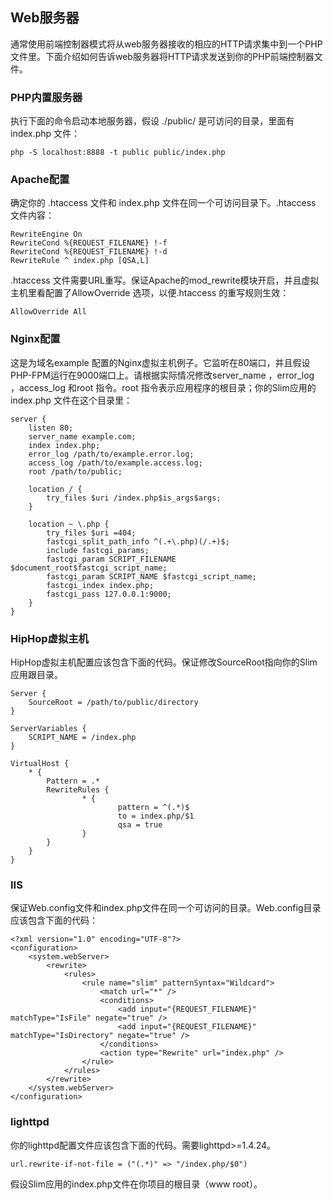 ## Web服务器

通常使用前端控制器模式将从web服务器接收的相应的HTTP请求集中到一个PHP文件里。下面介绍如何告诉web服务器将HTTP请求发送到你的PHP前端控制器文件。

### PHP内置服务器

执行下面的命令启动本地服务器，假设 ./public/ 是可访问的目录，里面有 index.php 文件：

```
php -S localhost:8888 -t public public/index.php
```

### Apache配置

确定你的 .htaccess 文件和 index.php 文件在同一个可访问目录下。.htaccess 文件内容：

```
RewriteEngine On
RewriteCond %{REQUEST_FILENAME} !-f
RewriteCond %{REQUEST_FILENAME} !-d
RewriteRule ^ index.php [QSA,L]
```

.htaccess 文件需要URL重写。保证Apache的mod_rewrite模块开启，并且虚拟主机里看配置了AllowOverride 选项，以便.htaccess 的重写规则生效：

```
AllowOverride All
```

### Nginx配置

这是为域名example 配置的Nginx虚拟主机例子。它监听在80端口，并且假设PHP-FPM运行在9000端口上。请根据实际情况修改server_name ，error_log ，access_log 和root 指令。root 指令表示应用程序的根目录；你的Slim应用的index.php 文件在这个目录里：

```
server {
    listen 80;
    server_name example.com;
    index index.php;
    error_log /path/to/example.error.log;
    access_log /path/to/example.access.log;
    root /path/to/public;
​
    location / {
        try_files $uri /index.php$is_args$args;
    }
​
    location ~ \.php {
        try_files $uri =404;
        fastcgi_split_path_info ^(.+\.php)(/.+)$;
        include fastcgi_params;
        fastcgi_param SCRIPT_FILENAME $document_root$fastcgi_script_name;
        fastcgi_param SCRIPT_NAME $fastcgi_script_name;
        fastcgi_index index.php;
        fastcgi_pass 127.0.0.1:9000;
    }
}
```

### HipHop虚拟主机

HipHop虚拟主机配置应该包含下面的代码。保证修改SourceRoot指向你的Slim应用跟目录。

```
Server {
    SourceRoot = /path/to/public/directory
}
​
ServerVariables {
    SCRIPT_NAME = /index.php
}
​
VirtualHost {
    * {
        Pattern = .*
        RewriteRules {
                * {
                        pattern = ^(.*)$
                        to = index.php/$1
                        qsa = true
                }
        }
    }
}
```

### IIS

保证Web.config文件和index.php文件在同一个可访问的目录。Web.config目录应该包含下面的代码：

```
<?xml version="1.0" encoding="UTF-8"?>
<configuration>
    <system.webServer>
        <rewrite>
            <rules>
                <rule name="slim" patternSyntax="Wildcard">
                    <match url="*" />
                    <conditions>
                        <add input="{REQUEST_FILENAME}" matchType="IsFile" negate="true" />
                        <add input="{REQUEST_FILENAME}" matchType="IsDirectory" negate="true" />
                    </conditions>
                    <action type="Rewrite" url="index.php" />
                </rule>
            </rules>
        </rewrite>
    </system.webServer>
</configuration>
```

### lighttpd

你的lighttpd配置文件应该包含下面的代码。需要lighttpd>=1.4.24。

```
url.rewrite-if-not-file = ("(.*)" => "/index.php/$0")
```

假设Slim应用的index.php文件在你项目的根目录（www root）。
